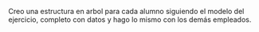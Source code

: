 Creo una estructura en arbol para cada alumno siguiendo el modelo del ejercicio, completo con datos y hago lo mismo con los demás empleados.